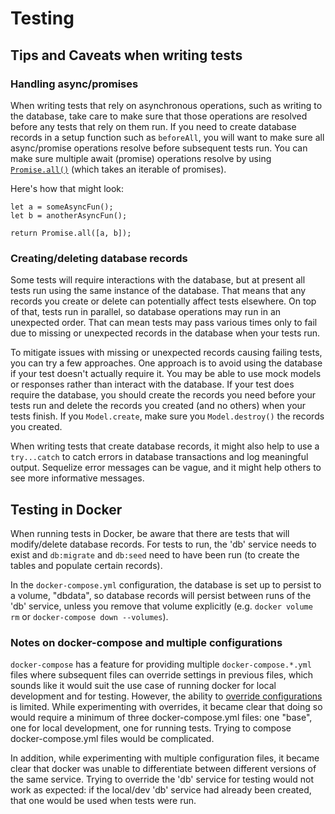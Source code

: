 # Testing

## Tips and Caveats when writing tests


### Handling async/promises

When writing tests that rely on asynchronous operations, such as writing to the database, take care to make sure that those operations are resolved before any tests that rely on them run. If you need to create database records in a setup function such as `beforeAll`, you will want to make sure all async/promise operations resolve before subsequent tests run. You can make sure multiple await (promise) operations resolve by using [`Promise.all()`](https://developer.mozilla.org/en-US/docs/Web/JavaScript/Reference/Global_Objects/Promise/all) (which takes an iterable of promises).

Here's how that might look:

```
let a = someAsyncFun();
let b = anotherAsyncFun();

return Promise.all([a, b]);
```

### Creating/deleting database records

Some tests will require interactions with the database, but at present all tests run using the same instance of the database. That means that any records you create or delete can potentially affect tests elsewhere. On top of that, tests run in parallel, so database operations may run in an unexpected order. That can mean tests may pass various times only to fail due to missing or unexpected records in the database when your tests run.

To mitigate issues with missing or unexpected records causing failing tests, you can try a few approaches. One approach is to avoid using the database if your test doesn't actually require it. You may be able to use mock models or responses rather than interact with the database. If your test does require the database, you should create the records you need before your tests run and delete the records you created (and no others) when your tests finish. If you `Model.create`, make sure you `Model.destroy()` the records you created.

When writing tests that create database records, it might also help to use a `try...catch` to catch errors in database transactions and log meaningful output. Sequelize error messages can be vague, and it might help others to see more informative messages.

## Testing in Docker

When running tests in Docker, be aware that there are tests that will modify/delete database records. For tests to run, the 'db' service needs to exist and `db:migrate` and `db:seed` need to have been run (to create the tables and populate certain records).

In the `docker-compose.yml` configuration, the database is set up to persist to a volume, "dbdata", so database records will persist between runs of the 'db' service, unless you remove that volume explicitly (e.g. `docker volume rm` or `docker-compose down --volumes`).


### Notes on docker-compose and multiple configurations

`docker-compose` has a feature for providing multiple `docker-compose.*.yml` files where subsequent files can override settings in previous files, which sounds like it would suit the use case of running docker for local development and for testing. However, the ability to [override configurations](https://docs.docker.com/compose/extends/#adding-and-overriding-configuration) is limited. While experimenting with overrides, it became clear that doing so would require a minimum of three docker-compose.yml files: one "base", one for local development, one for running tests. Trying to compose docker-compose.yml files would be complicated.

In addition, while experimenting with multiple configuration files, it became clear that docker was unable to differentiate between different versions of the same service. Trying to override the 'db' service for testing would not work as expected: if the local/dev 'db' service had already been created, that one would be used when tests were run.
